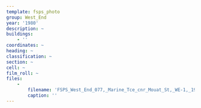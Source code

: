 ```yaml
---
template: fsps_photo
group: West_End
year: '1980'
description: ~
buildings:
    - ''
coordinates: ~
heading: ~
classification: ~
section: ~
cell: ~
film_roll: ~
files:
    -
        filename: 'FSPS_West_End_077,_Marine_Tce_cnr_Mouat_St,_WE-1,_1980.png'
        caption: ''
---
```

